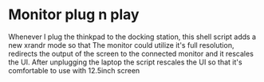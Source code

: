 # Monitor plug n play

Whenever I plug the thinkpad to the docking station, this shell script adds a new xrandr mode so that The monitor could utilize it's full resolution, redirects the output of the screen to the connected monitor and  it rescales the UI. After unplugging the laptop the script rescales the UI so that it's comfortable to use with 12.5inch screen
